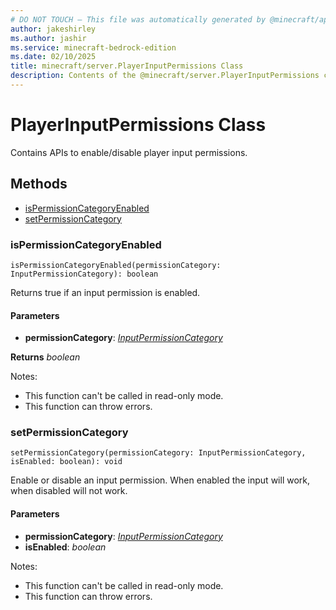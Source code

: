 ```yaml
---
# DO NOT TOUCH — This file was automatically generated by @minecraft/api-docs-generator, to report problems file an issue at https://github.com/Mojang/minecraft-scripting-libraries
author: jakeshirley
ms.author: jashir
ms.service: minecraft-bedrock-edition
ms.date: 02/10/2025
title: minecraft/server.PlayerInputPermissions Class
description: Contents of the @minecraft/server.PlayerInputPermissions class.
---
```

# PlayerInputPermissions Class

Contains APIs to enable/disable player input permissions.

## Methods
- [isPermissionCategoryEnabled](#ispermissioncategoryenabled)
- [setPermissionCategory](#setpermissioncategory)

### **isPermissionCategoryEnabled**
`
isPermissionCategoryEnabled(permissionCategory: InputPermissionCategory): boolean
`

Returns true if an input permission is enabled.

#### **Parameters**
- **permissionCategory**: [*InputPermissionCategory*](InputPermissionCategory.md)

**Returns** *boolean*
  
Notes:
- This function can't be called in read-only mode.
- This function can throw errors.

### **setPermissionCategory**
`
setPermissionCategory(permissionCategory: InputPermissionCategory, isEnabled: boolean): void
`

Enable or disable an input permission. When enabled the input will work, when disabled will not work.

#### **Parameters**
- **permissionCategory**: [*InputPermissionCategory*](InputPermissionCategory.md)
- **isEnabled**: *boolean*
  
Notes:
- This function can't be called in read-only mode.
- This function can throw errors.
